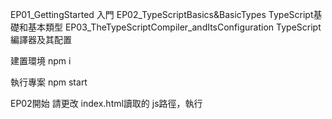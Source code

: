 EP01_GettingStarted                             入門
EP02_TypeScriptBasics&BasicTypes                TypeScript基礎和基本類型
EP03_TheTypeScriptCompiler_andItsConfiguration  TypeScript 編譯器及其配置

建置環境
npm i

執行專案
npm start

EP02開始
請更改 index.html讀取的 js路徑，執行